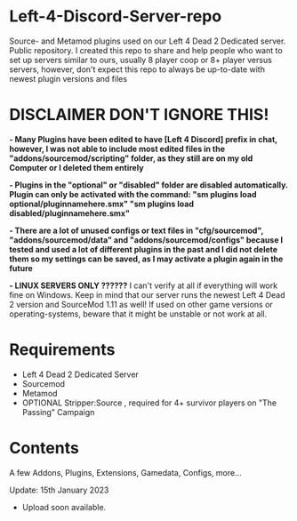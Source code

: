 # Left-4-Discord-Server-repo
Source- and Metamod plugins used on our Left 4 Dead 2 Dedicated server. Public repository.
I created this repo to share and help people who want to set up servers similar to ours, usually 8 player coop or 8+ player versus servers, however, don't expect this repo to always be up-to-date with newest plugin versions and files

# **DISCLAIMER DON'T IGNORE THIS!** 
**- Many Plugins have been edited to have [Left 4 Discord] prefix in chat, however, I was not able to include most edited files in the "addons/sourcemod/scripting" folder, as they still are on my old Computer or I deleted them entirely**

**- Plugins in the "optional" or "disabled" folder are disabled automatically. Plugin can only be activated with the command: 
"sm plugins load optional/pluginnamehere.smx" 
"sm plugins load disabled/pluginnamehere.smx"**

**- There are a lot of unused configs or text files in "cfg/sourcemod", "addons/sourcemod/data" and "addons/sourcemod/configs" because I tested and used a lot of different plugins in the past and I did not delete them so my settings can be saved, as I may activate a plugin again in the future**

**- LINUX SERVERS ONLY ??????**
I can't verify at all if everything will work fine on Windows. Keep in mind that our server runs the newest Left 4 Dead 2 version and SourceMod 1.11 as well!
If used on other game versions or operating-systems, beware that it might be unstable or not work at all.

# **Requirements**
- Left 4 Dead 2 Dedicated Server
- Sourcemod
- Metamod 
- OPTIONAL Stripper:Source , required for 4+ survivor players on "The Passing" Campaign

# **Contents**
A few Addons, Plugins, Extensions, Gamedata, Configs, more...

Update: 15th January 2023
- Upload soon available.

